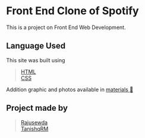 # Front End Clone of Spotify
This is a project on Front End Web Development.

## Language Used
This site was built using 
>[HTML](https://www.w3schools.com/html/)
><br>
>[CSS](https://developer.mozilla.org/en-US/docs/Web/CSS)

Addition graphic and photos available in [materials :open_file_folder:](https://github.com/TanishqRM/CL-Spotify/tree/main/material)

## Project made by
>[Rajusewda](https://github.com/Rajusewda)
><br>
>[TanishqRM](https://github.com/TanishqRM)

